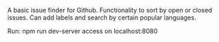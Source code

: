 A basic issue finder for Github.  Functionality to sort by open or closed issues.  Can add labels and search by certain popular languages.

Run:
npm run dev-server    access on localhost:8080 
